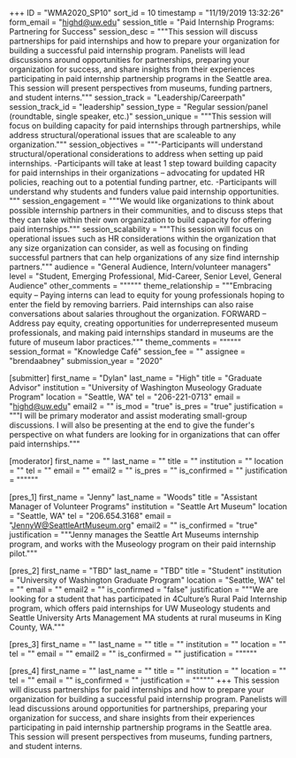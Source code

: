 +++
ID = "WMA2020_SP10"
sort_id = 10
timestamp = "11/19/2019 13:32:26"
form_email = "highd@uw.edu"
session_title = "Paid Internship Programs: Partnering for Success"
session_desc = """This session will discuss partnerships for paid internships and how to prepare your organization for building a successful paid internship program. Panelists will lead discussions around opportunities for partnerships, preparing your organization for success, and share insights from their experiences participating in paid internship partnership programs in the Seattle area. This session will present perspectives from museums, funding partners, and student interns."""
session_track = "Leadership/Careerpath"
session_track_id = "leadership"
session_type = "Regular session/panel (roundtable, single speaker, etc.)"
session_unique = """This session will focus on building capacity for paid internships through partnerships, while address structural/operational issues that are scaleable to any organization."""
session_objectives = """-Participants will understand structural/operational considerations to address when setting up paid internships.
-Participants will take at least 1 step toward building capacity for paid internships in their organizations – advocating for updated HR policies, reaching out to a potential funding partner, etc.
-Participants will understand why students and funders value paid internship opportunities. """
session_engagement = """We would like organizations to think about possible internship partners in their communities, and to discuss steps that they can take within their own organization to build capacity for offering paid internships."""
session_scalability = """This session will focus on operational issues such as HR considerations within the organization that any size organization can consider, as well as focusing on finding successful partners that can help organizations of any size find internship partners."""
audience = "General Audience, Intern/volunteer managers"
level = "Student, Emerging Professional, Mid-Career, Senior Level, General Audience"
other_comments = """"""
theme_relationship = """Embracing equity – Paying interns can lead to equity for young professionals hoping to enter the field by removing barriers. Paid internships can also raise conversations about salaries throughout the organization.
FORWARD – Address pay equity, creating opportunities for underrepresented museum professionals, and making paid internships standard in museums are the future of museum labor practices."""
theme_comments = """"""
session_format = "Knowledge Café"
session_fee = ""
assignee = "brendaabney"
submission_year = "2020"

[submitter]
first_name = "Dylan"
last_name = "High"
title = "Graduate Advisor"
institution = "University of Washington Museology Graduate Program"
location = "Seattle, WA"
tel = "206-221-0713"
email = "highd@uw.edu"
email2 = ""
is_mod = "true"
is_pres = "true"
justification = """I will be primary moderator and assist moderating small-group discussions. I will also be presenting at the end to give the funder's perspective on what funders are looking for in organizations that can offer paid internships."""

[moderator]
first_name = ""
last_name = ""
title = ""
institution = ""
location = ""
tel = ""
email = ""
email2 = ""
is_pres = ""
is_confirmed = ""
justification = """"""

[pres_1]
first_name = "Jenny"
last_name = "Woods"
title = "Assistant Manager of Volunteer Programs"
institution = "Seattle Art Museum"
location = "Seattle, WA"
tel = "206.654.3168"
email = "JennyW@SeattleArtMuseum.org"
email2 = ""
is_confirmed = "true"
justification = """Jenny manages the Seattle Art Museums internship program, and works with the Museology program on their paid internship pilot."""

[pres_2]
first_name = "TBD"
last_name = "TBD"
title = "Student"
institution = "University of Washington Graduate Program"
location = "Seattle, WA"
tel = ""
email = ""
email2 = ""
is_confirmed = "false"
justification = """We are looking for a student that has participated in 4Culture’s Rural Paid Internship program, which offers paid internships for UW Museology students and Seattle University Arts Management MA students at rural museums in King County, WA."""

[pres_3]
first_name = ""
last_name = ""
title = ""
institution = ""
location = ""
tel = ""
email = ""
email2 = ""
is_confirmed = ""
justification = """"""

[pres_4]
first_name = ""
last_name = ""
title = ""
institution = ""
location = ""
tel = ""
email = ""
is_confirmed = ""
justification = """"""
+++
This session will discuss partnerships for paid internships and how to prepare your organization for building a successful paid internship program. Panelists will lead discussions around opportunities for partnerships, preparing your organization for success, and share insights from their experiences participating in paid internship partnership programs in the Seattle area. This session will present perspectives from museums, funding partners, and student interns.